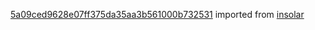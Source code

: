 [5a09ced9628e07ff375da35aa3b561000b732531](https://github.com/insolar/insolar/commit/5a09ced9628e07ff375da35aa3b561000b732531) imported from [insolar](https://github.com/insolar/insolar)

